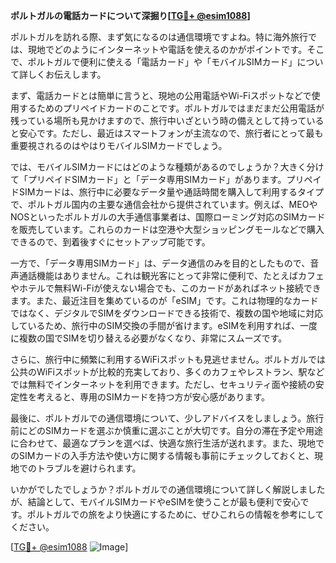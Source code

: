 **ポルトガルの電話カードについて深掘り[[TG💪+ @esim1088](https://t.me/s/esim1088)]**

ポルトガルを訪れる際、まず気になるのは通信環境ですよね。特に海外旅行では、現地でどのようにインターネットや電話を使えるのかがポイントです。そこで、ポルトガルで便利に使える「電話カード」や「モバイルSIMカード」について詳しくお伝えします。

まず、電話カードとは簡単に言うと、現地の公用電話やWi-Fiスポットなどで使用するためのプリペイドカードのことです。ポルトガルではまだまだ公用電話が残っている場所も見かけますので、旅行中いざという時の備えとして持っていると安心です。ただし、最近はスマートフォンが主流なので、旅行者にとって最も重要視されるのはやはりモバイルSIMカードでしょう。

では、モバイルSIMカードにはどのような種類があるのでしょうか？大きく分けて「プリペイドSIMカード」と「データ専用SIMカード」があります。プリペイドSIMカードは、旅行中に必要なデータ量や通話時間を購入して利用するタイプで、ポルトガル国内の主要な通信会社から提供されています。例えば、MEOやNOSといったポルトガルの大手通信事業者は、国際ローミング対応のSIMカードを販売しています。これらのカードは空港や大型ショッピングモールなどで購入できるので、到着後すぐにセットアップ可能です。

一方で、「データ専用SIMカード」は、データ通信のみを目的としたもので、音声通話機能はありません。これは観光客にとって非常に便利で、たとえばカフェやホテルで無料Wi-Fiが使えない場合でも、このカードがあればネット接続できます。また、最近注目を集めているのが「eSIM」です。これは物理的なカードではなく、デジタルでSIMをダウンロードできる技術で、複数の国や地域に対応しているため、旅行中のSIM交換の手間が省けます。eSIMを利用すれば、一度に複数の国でSIMを切り替える必要がなくなり、非常にスムーズです。

さらに、旅行中に頻繁に利用するWiFiスポットも見逃せません。ポルトガルでは公共のWiFiスポットが比較的充実しており、多くのカフェやレストラン、駅などでは無料でインターネットを利用できます。ただし、セキュリティ面や接続の安定性を考えると、専用のSIMカードを持つ方が安心感があります。

最後に、ポルトガルでの通信環境について、少しアドバイスをしましょう。旅行前にどのSIMカードを選ぶか慎重に選ぶことが大切です。自分の滞在予定や用途に合わせて、最適なプランを選べば、快適な旅行生活が送れます。また、現地でのSIMカードの入手方法や使い方に関する情報も事前にチェックしておくと、現地でのトラブルを避けられます。

いかがでしたでしょうか？ポルトガルでの通信環境について詳しく解説しましたが、結論として、モバイルSIMカードやeSIMを使うことが最も便利で安心です。ポルトガルでの旅をより快適にするために、ぜひこれらの情報を参考にしてください。

[[TG💪+ @esim1088](https://t.me/s/esim1088) ![Image](https://i.postimg.cc/Y0z9fWf4/image.png)]